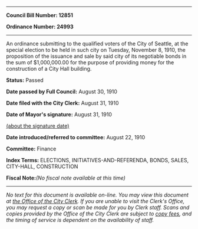 

********

**Council Bill Number: 12851**
   
**Ordinance Number: 24993**
********

 An ordinance submitting to the qualified voters of the City of Seattle, at the special election to be held in such city on Tuesday, November 8, 1910, the proposition of the issuance and sale by said city of its negotiable bonds in the sum of $1,000,000.00 for the purpose of providing money for the construction of a City Hall building.

**Status:** Passed
   
**Date passed by Full Council:** August 30, 1910
   
**Date filed with the City Clerk:** August 31, 1910
   
**Date of Mayor's signature:** August 31, 1910
   
[(about the signature date)](/~public/approvaldate.htm)
   
   
   
**Date introduced/referred to committee:** August 22, 1910
   
**Committee:** Finance
   
   
**Index Terms:** ELECTIONS, INITIATIVES-AND-REFERENDA, BONDS, SALES, CITY-HALL, CONSTRUCTION

**Fiscal Note:**_(No fiscal note available at this time)_
********

_No text for this document is available on-line. You may view this document at [the Office of the City Clerk](http://www.seattle.gov/leg/clerk/contactUs.htm). If you are unable to visit the Clerk's Office, you may request a copy or scan be made for you by Clerk staff. Scans and copies provided by the Office of the City Clerk are subject to [copy fees](http://clerk.seattle.gov/~public/clerkfees.htm), and the timing of service is dependent on the availability of staff._


